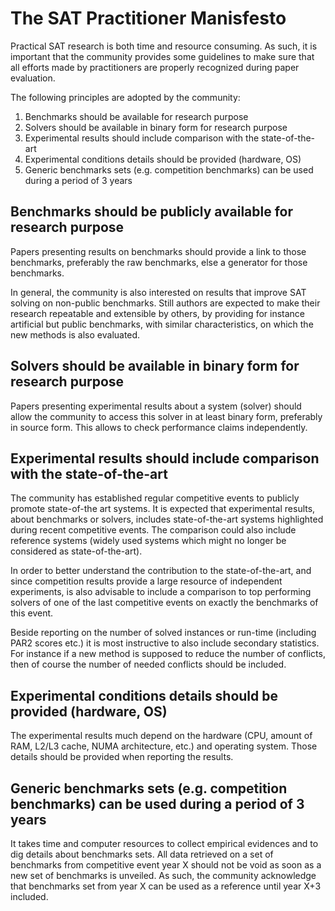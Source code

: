 # The SAT Practitioner Manisfesto

Practical SAT research is both time and resource consuming.
As such, it is important that the community provides some
guidelines to make sure that all efforts made by practitioners
are properly recognized during paper evaluation.

The following principles are adopted by the community:

1. Benchmarks should be available for research purpose
1. Solvers should be available in binary form for research purpose
1. Experimental results should include comparison with the state-of-the-art
1. Experimental conditions details should be provided (hardware, OS)
1. Generic benchmarks sets (e.g. competition benchmarks) can be used during a period of 3 years


## Benchmarks should be publicly available for research purpose

Papers presenting results on benchmarks should provide a link to those benchmarks,
preferably the raw benchmarks, else a generator for those benchmarks.

In general, the community is also interested on results that improve SAT solving on
non-public benchmarks. Still authors are expected to make their research repeatable
and extensible by others, by providing for instance artificial but public benchmarks,
with similar characteristics, on which the new methods is also evaluated.

## Solvers should be available in binary form for research purpose

Papers presenting experimental results about a system (solver) should
allow the community to access this solver in at least binary form,
preferably in source form. This allows to check performance claims independently.

## Experimental results should include comparison with the state-of-the-art

The community has established regular competitive events to publicly promote state-of-the art systems.
It is expected that experimental results, about benchmarks or solvers, includes state-of-the-art 
systems highlighted during recent competitive events. The comparison could also include
reference systems (widely used systems which might no longer be considered as state-of-the-art).

In order to better understand the contribution to the state-of-the-art, and since competition results
provide a large resource of independent experiments, is also advisable to include a comparison to
top performing solvers of one of the last competitive events on exactly the benchmarks of this event.

Beside reporting on the number of solved instances or run-time (including PAR2 scores etc.) it is most
instructive to also include secondary statistics.  For instance if a new method is supposed
to reduce the number of conflicts, then of course the number of needed conflicts should be included.

## Experimental conditions details should be provided (hardware, OS)

The experimental results much depend on the hardware (CPU, amount of RAM, L2/L3 cache, NUMA architecture, etc.) and operating system.
Those details should be provided when reporting the results.

## Generic benchmarks sets (e.g. competition benchmarks) can be used during a period of 3 years

It takes time and computer resources to collect empirical evidences and to dig details about benchmarks sets.
All data retrieved on a set of benchmarks from competitive event year X should not be void as soon as a 
new set of benchmarks is unveiled.
As such, the community acknowledge that benchmarks set from year X can be used as a reference until year X+3 included.

